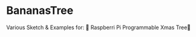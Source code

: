 # BananasTree
Various Sketch &amp; Examples for:
 :christmas_tree: Raspberri Pi Programmable Xmas Tree:christmas_tree: 
